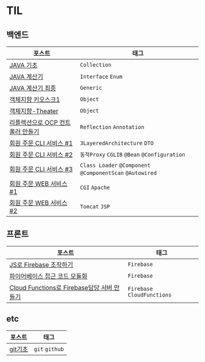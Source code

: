 # TIL

## 백엔드

| 포스트                       | 태그            |
| ----------------------------- | ------------- |
| [JAVA 기초](./241111_JAVA기초) | `Collection` |
| [JAVA 계산기](./241112_JAVA계산기)  | `Interface` `Enum` |
| [JAVA 계산기 최종](./241120_JAVA제네릭계산기)  | `Generic` |
| [객체지향 키오스크1](./241121_객체지향-Kiosk1) | `Object` |
| [객체지향-Theater](./241122_객체지향-Theater) | `Object` |
| [리플렉션으로 OCP 컨트롤러 만들기](./241114_리플렉션)| `Reflection` `Annotation` |
| [회원 주문 CLI 서비스 #1](./241115_멤버주문앱1) | `3LayeredArchitecture` `DTO` |
| [회원 주문 CLI 서비스 #2](./241118_멤버주문앱2)  | `동적Proxy` `CGLIB` `@Bean` `@Configuration` |
| [회원 주문 CLI 서비스 #3](./241119_멤버주문앱3) | `Class Loader` `@Component` `@ComponentScan` `@Autowired` |
| [회원 주문 WEB 서비스 #1](./241124_멤버주문WEB1) | `CGI` `Apache` |
| [회원 주문 WEB 서비스 #2](./241126_멤버주문WEB2) | `Tomcat` `JSP` |

## 프론트

| 포스트                       | 태그            |
| ----------------------------- | ------------- |
| [JS로 Firebase 조작하기](./241105_파이어베이스) | `Firebase` |
| [파이어베이스 접근 코드 모듈화](./241106_파이어베이스-모듈화) | `Firebase` |
| [Cloud Functions로 Firebase담당 서버 만들기](./241109_파이어베이스-Cloud-Function) |  `Firebase` `CloudFunctions` |


## etc

| 포스트                       | 태그              |
| ----------------------------- | ------------- |
| [git기초](./241104_git기초) | `git` `github` |
